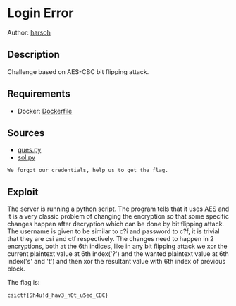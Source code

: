 # Login Error

Author: [harsoh](https://github.com/harsoh)

## Description

Challenge based on AES-CBC bit flipping attack.

## Requirements

- Docker: [Dockerfile](./Dockerfile)

## Sources

- [ques.py](./ques.py)
- [sol.py](./sol.py)

```
We forgot our credentials, help us to get the flag.

```

## Exploit

The server is running a python script. The program tells that it uses AES and it is a very classic problem of changing the encryption so that some specific changes happen after decryption which can be done by bit flipping attack. The username is given to be similar to c?i and password to c?f, it is trivial that they are csi and ctf respectively. The changes need to happen in 2 encryptions, both at the 6th indices, like in any bit flipping attack we xor the current plaintext value at 6th index('?') and the wanted plaintext value at 6th index('s' and 't') and then xor the resultant value with 6th index of previous block.
<br /> 

The flag is:

```
csictf{Sh4u!d_hav3_n0t_u5ed_CBC}
```
